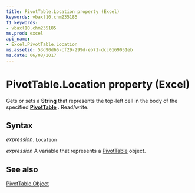 ```yaml
---
title: PivotTable.Location property (Excel)
keywords: vbaxl10.chm235185
f1_keywords:
- vbaxl10.chm235185
ms.prod: excel
api_name:
- Excel.PivotTable.Location
ms.assetid: 53d90d66-cf29-299d-eb71-dcc0169051eb
ms.date: 06/08/2017
---
```



# PivotTable.Location property (Excel)

Gets or sets a  **String** that represents the top-left cell in the body of the specified **[PivotTable](Excel.PivotTable.md)** . Read/write.


## Syntax

 _expression_. `Location`

 _expression_ A variable that represents a [PivotTable](Excel.PivotTable.md) object.


## See also


[PivotTable Object](Excel.PivotTable.md)

